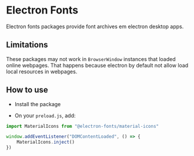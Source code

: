 # Electron Fonts

Electron fonts packages provide font archives em electron desktop apps.

## Limitations

These packages may not work in `BrowserWindow` instances that loaded online webpages. That happens because electron by default not allow load local resources in webpages.

## How to use

* Install the package

* On your `preload.js`, add:

```ts
import MaterialIcons from "@electron-fonts/material-icons"

window.addEventListener("DOMContentLoaded", () => {
    MaterialIcons.inject()
})
```